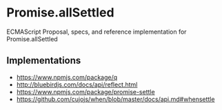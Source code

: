 # Promise.allSettled
ECMAScript Proposal, specs, and reference implementation for Promise.allSettled

## Implementations
* https://www.npmjs.com/package/q
* http://bluebirdjs.com/docs/api/reflect.html
* https://www.npmjs.com/package/promise-settle 
* https://github.com/cujojs/when/blob/master/docs/api.md#whensettle